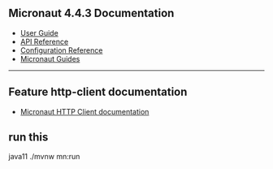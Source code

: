 ## Micronaut 4.4.3 Documentation

- [User Guide](https://docs.micronaut.io/4.4.3/guide/index.html)
- [API Reference](https://docs.micronaut.io/4.4.3/api/index.html)
- [Configuration Reference](https://docs.micronaut.io/4.4.3/guide/configurationreference.html)
- [Micronaut Guides](https://guides.micronaut.io/index.html)
---

## Feature http-client documentation

- [Micronaut HTTP Client documentation](https://docs.micronaut.io/latest/guide/index.html#httpClient)


## run this

java11
./mvnw mn:run
